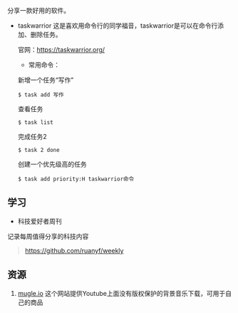 分享一款好用的软件。

* taskwarrior
这是喜欢用命令行的同学福音，taskwarrior是可以在命令行添加、删除任务。

    官网：https://taskwarrior.org/
    
    * 常用命令：
    
    新增一个任务“写作”
    ```
    $ task add 写作  
    ```
    查看任务
    ```
    $ task list
    ```
    完成任务2
    ```
    $ task 2 done
    ```
    
    创建一个优先级高的任务
    ```
    $ task add priority:H taskwarrior命令
    ```
    
## 学习    
* 科技爱好者周刊

记录每周值得分享的科技内容

> https://github.com/ruanyf/weekly

## 资源
1. [mugle.io](https://mugle.io/)
这个网站提供Youtube上面没有版权保护的背景音乐下载，可用于自己的商品